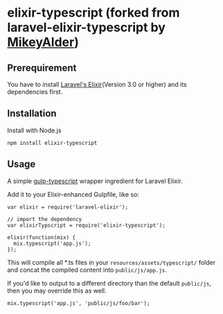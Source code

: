 elixir-typescript (forked from laravel-elixir-typescript by [MikeyAlder](https://github.com/MikeyAlder/laravel-elixir-typescript))
========================

## Prerequirement
You have to install [Laravel's Elixir](http://laravel.com/docs/master/elixir)(Version 3.0 or higher) and its dependencies first.

## Installation
Install with Node.js
```
npm install elixir-typescript
```

## Usage
A simple [gulp-typescript](https://github.com/ivogabe/gulp-typescript) wrapper ingredient for Laravel Elixir.

Add it to your Elixir-enhanced Gulpfile, like so:

```
var elixir = require('laravel-elixir');

// import the dependency
var elixirTypscript = require('elixir-typescript');

elixir(function(mix) {
  mix.typescript('app.js');
});
```

This will compile all *.ts files in your `resources/assets/typescript/` folder and concat the compiled content into `public/js/app.js`.

If you'd like to output to a different directory than the default `public/js`, then you may override this as well.

```
mix.typescript('app.js', 'public/js/foo/bar');
```